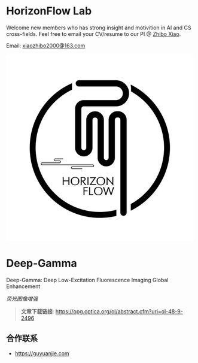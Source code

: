 # HorizonFlow Lab
Welcome new members who has strong insight and motivition in AI and CS cross-fields. Feel free to email your CV/resume to our PI 
@ [Zhibo Xiao](https://github.com/ZhiboXiao).

Email: xiaozhibo2000@163.com

![LOGO](https://github.com/yinghanguan/images/blob/main/LOGO.jpg)

# Deep-Gamma
Deep-Gamma: Deep Low-Excitation Fluorescence Imaging Global Enhancement

*荧光图像增强*

> **文章下载链接**: https://opg.optica.org/ol/abstract.cfm?uri=ol-48-9-2496


## 合作联系

  - https://guyuanjie.com
